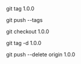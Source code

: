 git tag 1.0.0

git push --tags

git checkout 1.0.0

git tag -d 1.0.0

git push --delete origin 1.0.0